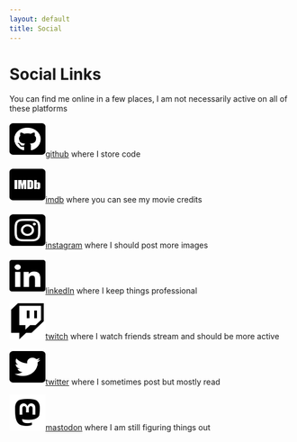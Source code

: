 ```yaml
---
layout: default
title: Social
---
```


# Social Links

You can find me online in a few places, I am not necessarily active on all of these platforms

<img src="./assets/images/svg/github-square.svg" width="64" height="64">[github](http://www.github.com/samgutentag)
where I store code

<img src="./assets/images/svg/imdb.svg" width="64" height="64">[imdb](https://www.imdb.com/name/nm4107839/)
where you can see my movie credits

<img src="./assets/images/svg/instagram-square.svg" width="64" height="64">[instagram](http://www.instagram.com/samgutentag)
where I should post more images

<img src="./assets/images/svg/linkedin.svg" width="64" height="64">[linkedIn](http://www.linkedIn.com/in/samgutentag)
where I keep things professional

<img src="./assets/images/svg/twitch.svg" width="64" height="64">[twitch](https://www.twitch.tv/samgutentag)
where I watch friends stream and should be more active

<img src="./assets/images/svg/twitter-square.svg" width="64" height="64">[twitter](http://www.twitter.com/samgutentag)
where I sometimes post but mostly read

<img src="./assets/images/svg/mastodon.svg" width="64" height="64">[mastodon](https://mastodon.social/@samgutentag)
where I am still figuring things out
